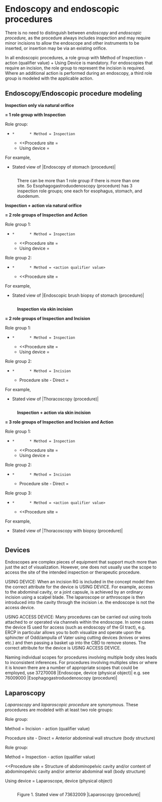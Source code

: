 # Endoscopy and endoscopic procedures

There is no need to distinguish between _endoscopy_ and _endoscopic procedure,_ as the procedure always includes inspection and may require minor incisions to allow the endoscope and other instruments to be inserted, or insertion may be via an existing orifice.

In all endoscopic procedures, a role group with Method of Inspection - action (qualifier value) + Using Device is mandatory. For endoscopies that require an incision, the role group to represent the incision is required. Where an additional action is performed during an endoscopy, a third role group is modeled with the applicable action.

## Endoscopy/Endoscopic procedure modeling

**Inspection only via natural orifice**

**= 1 role group with Inspection**

Role group:

* ```
  *       * Method = Inspection
  ```
  * <\<Procedure site =
  * Using device =

For example,

* Stated view of |Endoscopy of stomach (procedure)|

<figure><img src="../../../../../authoring/procedure/images/229114166.png" alt=""><figcaption><p>There can be more than 1 role group if there is more than one site. So Esophagogastroduodenoscopy (procedure) has 3 inspection role groups; one each for esophagus, stomach, and duodenum.</p></figcaption></figure>

**Inspection + action via natural orifice**

**= 2 role groups of Inspection and Action**

Role group 1:

* ```
  *       * Method = Inspection
  ```
  * <\<Procedure site =
  * Using device =

Role group 2:

* ```
  *       * Method = <action qualifier value>
  ```
  * <\<Procedure site =

For example,

* Stated view of |Endoscopic brush biopsy of stomach (procedure)|

<figure><img src="../../../../../authoring/procedure/images/225051467.png" alt=""><figcaption><p><strong>Inspection via skin incision</strong></p></figcaption></figure>

**= 2 role groups of Inspection and Incision**

Role group 1:

* ```
  *       * Method = Inspection
  ```
  * <\<Procedure site =
  * Using device =

Role group 2:

* ```
  *       * Method = Incision
  ```
  * Procedure site - Direct =

For example,

* Stated view of |Thoracoscopy (procedure)|

<figure><img src="../../../../../authoring/procedure/images/225051466.png" alt=""><figcaption><p><strong>Inspection + action via skin incision</strong></p></figcaption></figure>

**= 3 role groups of Inspection and Incision and Action**

Role group 1:

* ```
  *       * Method = Inspection
  ```
  * <\<Procedure site =
  * Using device =

Role group 2:

* ```
  *       * Method = Incision
  ```
  * Procedure site - Direct =

Role group 3:

* ```
  *       * Method = <action qualifier value>
  ```
  * <\<Procedure site =

For example,

* Stated view of |Thoracoscopy with biopsy (procedure)|

<figure><img src="../../../../../authoring/procedure/images/225051465.png" alt=""><figcaption></figcaption></figure>

## Devices

Endoscopes are complex pieces of equipment that support much more than just the act of visualization. However, one does not usually use the scope to access the site of the intended inspection or therapeutic procedure.

USING DEVICE: When an incision RG is included in the concept model then the correct attribute for the device is USING DEVICE. For example, access to the abdominal cavity, or a joint capsule, is achieved by an ordinary incision using a scalpel blade. The laparoscope or arthroscope is then introduced into the cavity through the incision i.e. the endoscope is not the access device.

USING ACCESS DEVICE: Many procedures can be carried out using tools attached to or operated via channels within the endoscope. In some cases the device IS used for access (such as endoscopy of the GI tract), e.g. ERCP in particular allows you to both visualize and operate upon the sphincter of Oddi/ampulla of Vater using cutting devices (knives or wires etc.) and then passing a basket up into the CBD to remove stones. The correct attribute for the device is USING ACCESS DEVICE.

Naming individual scopes for procedures involving multiple body sites leads to inconsistent inferences. For procedures involving multiples sites or where it is known there are a number of appropriate scopes that could be employed, use 37270008 |Endoscope, device (physical object)| e.g. see 76009000 |Esophagogastroduodenoscopy (procedure)|

## Laparoscopy

_Laparoscopy_ and _laparoscopic procedure_ are synonymous. These procedures are modeled with at least two role groups:

Role group:

Method = Incision - action (qualifier value)

Procedure site - Direct = Anterior abdominal wall structure (body structure)

Role group:

Method = Inspection - action (qualifier value)

<\<Procedure site = Structure of abdominopelvic cavity and/or content of abdominopelvic cavity and/or anterior abdominal wall (body structure)

Using device = Laparoscope, device (physical object)

<figure><img src="../../../../../authoring/procedure/images/229114165.png" alt=""><figcaption><p>Figure 1. Stated view of 73632009 |Laparoscopy (procedure)|</p></figcaption></figure>

